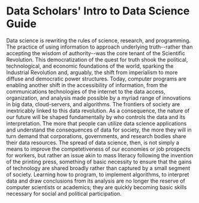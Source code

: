 # Data Scholars' Intro to Data Science Guide

Data science is rewriting the rules of science, research, and programming. The practice of using information to approach underlying truth--rather than accepting the wisdom of authority--was the core tenant of the Scientific Revolution. This democratization of the quest for truth shook the political, technological, and economic foundations of the world, sparking the Industrial Revolution and, arguably, the shift from imperialism to more diffuse and democratic power structures. Today, computer programs are enabling another shift in the accessibility of information, from the communications technologies of the internet to the data access, organization, and analysis made possible by a myriad range of innovations in big data, cloud-servers, and algorithms. The frontiers of society are inextricably linked to this data revolution. As a consequence, the nature of our future will be shaped fundamentally by who controls the data and its interpretation. The more that people can utilize data science applications and understand the consequences of data for society, the more they will in turn demand that corporations, governments, and research bodies share their data resources. The spread of data science, then, is not simply a means to improve the competetiveness of our economies or job prospects for workers, but rather an issue akin to mass literacy following the invention of the printing press, something of basic necessity to ensure that the gains of technology are shared broadly rather than captured by a small segment of society. Learning how to program, to implement algorithms, to interpret data and draw conclusions from its analysis are no longer the reserve of computer scientists or academics; they are quickly becoming basic skills necessary for social and political participation.
